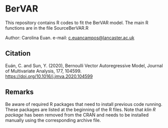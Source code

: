 # BerVAR
This repository contains R codes to fit the BerVAR model.
The main R functions are in the file SourceBerVAR.R

Author: Carolina Euan. 
e-mail: c.euancampos@lancaster.ac.uk

## Citation 
Euán, C. and Sun, Y. (2020), Bernoulli Vector Autoregressive Model, Journal of Multivariate Analysis, 177, 104599. https://doi.org/10.1016/j.jmva.2020.104599

## Remarks

Be aware of required R packages that need to install previous code running. These packages are listed at the beginning of the R files. Note that *klin R package* has been removed from the CRAN and needs to be installed manually using the corresponding archive file.

